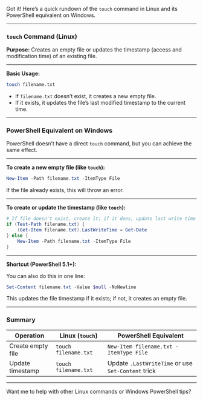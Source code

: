 Got it! Here’s a quick rundown of the `touch` command in Linux and its PowerShell equivalent on Windows.

---

### `touch` Command (Linux)

**Purpose:**
Creates an empty file or updates the timestamp (access and modification time) of an existing file.

---

**Basic Usage:**

```bash
touch filename.txt
```

* If `filename.txt` doesn’t exist, it creates a new empty file.
* If it exists, it updates the file’s last modified timestamp to the current time.

---

### PowerShell Equivalent on Windows

PowerShell doesn’t have a direct `touch` command, but you can achieve the same effect.

---

**To create a new empty file (like `touch`):**

```powershell
New-Item -Path filename.txt -ItemType File
```

If the file already exists, this will throw an error.

---

**To create or update the timestamp (like `touch`):**

```powershell
# If file doesn't exist, create it; if it does, update last write time
if (Test-Path filename.txt) {
    (Get-Item filename.txt).LastWriteTime = Get-Date
} else {
    New-Item -Path filename.txt -ItemType File
}
```

---

**Shortcut (PowerShell 5.1+):**

You can also do this in one line:

```powershell
Set-Content filename.txt -Value $null -NoNewline
```

This updates the file timestamp if it exists; if not, it creates an empty file.

---

### Summary

| Operation         | Linux (`touch`)      | PowerShell Equivalent                              |
| ----------------- | -------------------- | -------------------------------------------------- |
| Create empty file | `touch filename.txt` | `New-Item filename.txt -ItemType File`             |
| Update timestamp  | `touch filename.txt` | Update `.LastWriteTime` or use `Set-Content` trick |

---

Want me to help with other Linux commands or Windows PowerShell tips?
